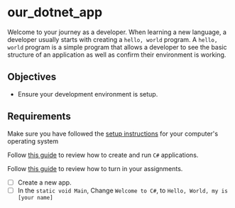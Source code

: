 # our_dotnet_app
Welcome to your journey as a developer. When learning a new language, a developer usually starts with creating a `hello, world` program. A `hello, world` program is a simple program that allows a developer to see the basic structure of an application as well as confirm their environment is working.

## Objectives

- Ensure your development environment is setup.

## Requirements

Make sure you have followed the
[setup instructions](https://handbook.suncoast.io/lessons/cs-environment-setup) for your computer's operating system

Follow [this guide](https://handbook.suncoast.io/lessons/cs-how-to-crete-and-run-programs) to review how to create and run `C#` applications.

Follow [this guide](https://handbook.suncoast.io/lessons/misc-turning-in-assignments) to review how to turn in your assignments.

- [ ] Create a new app.
- [ ] In the `static void Main`, Change `Welcome to C#`, to
      `Hello, World, my is [your name]`
